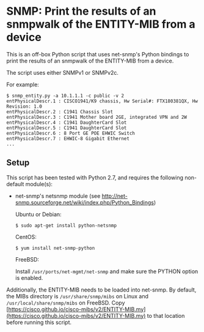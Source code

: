 # SNMP: Print the results of an snmpwalk of the ENTITY-MIB from a device

This is an off-box Python script that uses net-snmp's Python bindings
to print the results of an snmpwalk of the ENTITY-MIB from a device.

The script uses either SNMPv1 or SNMPv2c.

For example:

   ```
   $ snmp_entity.py -a 10.1.1.1 -c public -v 2
   entPhysicalDescr.1 : CISCO1941/K9 chassis, Hw Serial#: FTX180381QX, Hw Revision: 1.0
   entPhysicalDescr.2 : C1941 Chassis Slot
   entPhysicalDescr.3 : C1941 Mother board 2GE, integrated VPN and 2W
   entPhysicalDescr.4 : C1941 DaughterCard Slot
   entPhysicalDescr.5 : C1941 DaughterCard Slot
   entPhysicalDescr.6 : 8 Port GE POE EHWIC Switch
   entPhysicalDescr.7 : EHWIC-8 Gigabit Ethernet
   ...
   ```

## Setup

This script has been tested with Python 2.7, and requires the following non-default module(s):

* net-snmp's netsnmp module (see http://net-snmp.sourceforge.net/wiki/index.php/Python_Bindings)

  Ubuntu or Debian:

  ```
  $ sudo apt-get install python-netsnmp
  ```

  CentOS:

  ```
  $ yum install net-snmp-python
  ```

  FreeBSD:

  Install `/usr/ports/net-mgmt/net-snmp` and make sure the PYTHON option is enabled.

Additionally, the ENTITY-MIB needs to be loaded into net-snmp.  By default, the MIBs directory
is `/usr/share/snmp/mibs` on Linux and `/usr/local/share/snmp/mibs` on FreeBSD.  Copy
[https://cisco.github.io/cisco-mibs/v2/ENTITY-MIB.my](https://cisco.github.io/cisco-mibs/v2/ENTITY-MIB.my)
to that location before running this script.
